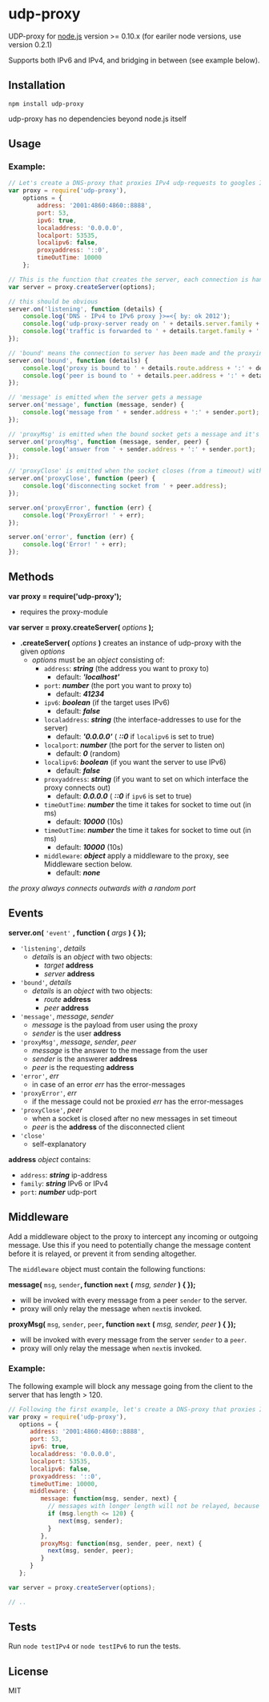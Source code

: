 # udp-proxy

UDP-proxy for [node.js](http://nodejs.org/) version >= 0.10.x (for eariler node versions, use version 0.2.1)


Supports both IPv6 and IPv4, and bridging in between (see example below).

## Installation

`npm install udp-proxy`


udp-proxy has no dependencies beyond node.js itself

## Usage


### Example:

```javascript
// Let's create a DNS-proxy that proxies IPv4 udp-requests to googles IPv6 DNS-server
var proxy = require('udp-proxy'),
	options = {
		address: '2001:4860:4860::8888',
		port: 53,
		ipv6: true,
		localaddress: '0.0.0.0',
		localport: 53535,
		localipv6: false,
		proxyaddress: '::0',
		timeOutTime: 10000
	};

// This is the function that creates the server, each connection is handled internally
var server = proxy.createServer(options);

// this should be obvious
server.on('listening', function (details) {
	console.log('DNS - IPv4 to IPv6 proxy }>=<{ by: ok 2012');
	console.log('udp-proxy-server ready on ' + details.server.family + '  ' + details.server.address + ':' + details.server.port);
	console.log('traffic is forwarded to ' + details.target.family + '  ' + details.target.address + ':' + details.target.port);
});

// 'bound' means the connection to server has been made and the proxying is in action
server.on('bound', function (details) {
	console.log('proxy is bound to ' + details.route.address + ':' + details.route.port);
	console.log('peer is bound to ' + details.peer.address + ':' + details.peer.port);
});

// 'message' is emitted when the server gets a message
server.on('message', function (message, sender) {
	console.log('message from ' + sender.address + ':' + sender.port);
});

// 'proxyMsg' is emitted when the bound socket gets a message and it's send back to the peer the socket was bound to
server.on('proxyMsg', function (message, sender, peer) {
	console.log('answer from ' + sender.address + ':' + sender.port);
});

// 'proxyClose' is emitted when the socket closes (from a timeout) without new messages
server.on('proxyClose', function (peer) {
	console.log('disconnecting socket from ' + peer.address);
});

server.on('proxyError', function (err) {
	console.log('ProxyError! ' + err);
});

server.on('error', function (err) {
	console.log('Error! ' + err);
});
```
## Methods
__var proxy = require('udp-proxy');__

* requires the proxy-module

__var server = proxy.createServer(__ *options* __);__

* __.createServer(__ *options* __)__ creates an instance of udp-proxy with the given *options*
	* *options* must be an *object* consisting of:
	  * `address`: __*string*__ (the address you want to proxy to)
	     - default: __*'localhost'*__
	  * `port`: __*number*__ (the port you want to proxy to)
	     - default: __*41234*__
	  * `ipv6`: __*boolean*__ (if the target uses IPv6)
	     - default: __*false*__
	  * `localaddress`: __*string*__ (the interface-addresses to use for the server)
	     - default: __*'0.0.0.0'*__ ( __*::0*__ if `localipv6` is set to true)
	  * `localport`: __*number*__ (the port for the server to listen on)
	     - default: __*0*__ (random)
	  * `localipv6`: __*boolean*__ (if you want the server to use IPv6)
	     - default: __*false*__
	  * `proxyaddress`: __*string*__ (if you want to set on which interface the proxy connects out)
	     - default: __*0.0.0.0*__ ( __*::0*__ if `ipv6` is set to true)
	  * `timeOutTime`: __*number*__ the time it takes for socket to time out (in ms)
	     - default: __*10000*__ (10s)
	  * `timeOutTime`: __*number*__ the time it takes for socket to time out (in ms)
	     - default: __*10000*__ (10s)
	  * `middleware`: __*object*__ apply a middleware to the proxy, see Middleware section below.
	     - default: __*none*__
               
*the proxy always connects outwards with a random port*

## Events

__server.on(__ `'event'` __, function (__ *args* __) { });__

* `'listening'`, *details*
  * *details* is an *object* with two objects:
     * *target* __address__
     * *server* __address__
* `'bound'`, *details*
  * *details* is an *object* with two objects:
     * *route* __address__
     * *peer* __address__
* `'message'`, *message*, *sender*
  * *message* is the payload from user using the proxy
  * *sender* is the user __address__
* `'proxyMsg'`, *message*, *sender*, *peer*
  * *message* is the answer to the message from the user
  * *sender* is the answerer __address__
  * *peer* is the requesting __address__
* `'error'`, *err*
  * in case of an error *err* has the error-messages
* `'proxyError'`, *err*
  * if the message could not be proxied *err* has the error-messages
* `'proxyClose'`, *peer*
  * when a socket is closed after no new messages in set timeout
  * *peer* is the __address__ of the disconnected client
* `'close'`
  * self-explanatory


__address__ *object* contains:

* `address`: __*string*__ ip-address
* `family`: __*string*__ IPv6 or IPv4
* `port`: __*number*__ udp-port

## Middleware
Add a middleware object to the proxy to intercept any incoming or outgoing message. Use this if you need to potentially change the message content before it is relayed, or prevent it from sending altogether.

The `middleware` object must contain the following functions:

__message(__ `msg`, `sender`__, function `next` (__ *msg, sender* __) { });__

* will be invoked with every message from a peer `sender`  to the server.
* proxy will only relay the message when `next`is invoked.

__proxyMsg(__ `msg`, `sender`, `peer`__, function `next` (__ *msg, sender, peer* __) { });__

* will be invoked with every message from the server `sender` to a `peer`.
* proxy will only relay the message when `next`is invoked.

### Example:
The following example will block any message going from the client to the server that has length > 120.
```javascript
// Following the first example, let's create a DNS-proxy that proxies IPv4 udp-requests to googles IPv6 DNS-server and provide a middleware.
var proxy = require('udp-proxy'),
   options = {
      address: '2001:4860:4860::8888',
      port: 53,
      ipv6: true,
      localaddress: '0.0.0.0',
      localport: 53535,
      localipv6: false,
      proxyaddress: '::0',
      timeOutTime: 10000,
      middleware: {
         message: function(msg, sender, next) {
           // messages with longer length will not be relayed, because 'next' will not be invoked.
           if (msg.length <= 120) {
              next(msg, sender);
           }
         },
         proxyMsg: function(msg, sender, peer, next) {
           next(msg, sender, peer);
         }
      }
   };

var server = proxy.createServer(options);

// ..
```

## Tests

Run `node testIPv4` or `node testIPv6` to run the tests.

## License

MIT

